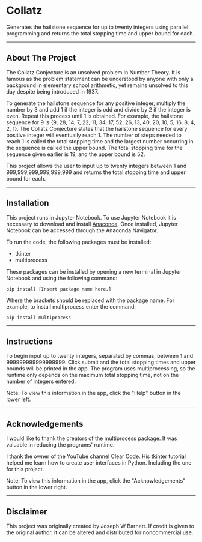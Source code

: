 # Collatz

Generates the hailstone sequence for up to twenty integers using parallel programming and returns the total stopping time and upper bound for each.

___
## About The Project
The Collatz Conjecture is an unsolved problem in Number Theory. It is famous as the problem statement can be understood by anyone with only a background in elementary school arithmetic, yet remains unsolved to this day despite being introduced in 1937.

To generate the hailstone sequence for any positive integer, multiply the number by 3 and add 1 if the integer is odd and divide by 2 if the integer is even. Repeat this process until 1 is obtained. For example, the hailstone sequence for 9 is {9, 28, 14, 7, 22, 11, 34, 17, 52, 26, 13, 40, 20, 10, 5, 16, 8, 4, 2, 1}. The Collatz Conjecture states that the hailstone sequence for every positive integer will eventually reach 1. The number of steps needed to reach 1 is called the total stopping time and the largest number occurring in the sequence is called the upper bound. The total stopping time for the sequence given earlier is 19, and the upper bound is 52.

This project allows the user to input up to twenty integers between 1 and 999,999,999,999,999,999 and returns the total stopping time and upper bound for each.

___
## Installation
This project runs in Jupyter Notebook. To use Jupyter Notebook it is necessary to download and install [Anaconda](https://www.anaconda.com/download). Once installed, Jupyter Notebook can be accessed through the Anaconda Navigator.

To run the code, the following packages must be installed:
- tkinter
- multiprocess

These packages can be installed by opening a new terminal in Jupyter Notebook and using the following command:

```pip install [Insert package name here.]```

Where the brackets should be replaced with the package name. For example, to install multiprocess enter the command:

```pip install multiprocess```

___
## Instructions
To begin input up to twenty integers, separated by commas, between 1 and 999999999999999999. Click submit and the total stopping times and upper bounds will be printed in the app. The program uses multiprocessing, so the runtime only depends on the maximum total stopping time, not on the number of integers entered.

Note: To view this information in the app, click the "Help" button in the lower left.

___
## Acknowledgements
I would like to thank the creators of the multiprocess package. It was valuable in reducing the programs' runtime.

I thank the owner of the YouTube channel Clear Code. His tkinter tutorial helped me learn how to create user interfaces in Python. Including the one for this project.

Note: To view this information in the app, click the "Acknowledgements" button in the lower right.

___
## Disclaimer
This project was originally created by Joseph W Barnett. If credit is given to the original author, it can be altered and distributed for noncommercial use.
